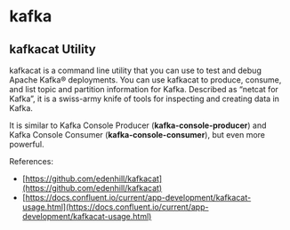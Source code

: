 # kafka

## kafkacat Utility

kafkacat is a command line utility that you can use to test and debug Apache Kafka® deployments. You can use kafkacat to produce, consume, and list topic and partition information for Kafka. Described as “netcat for Kafka”, it is a swiss-army knife of tools for inspecting and creating data in Kafka.

It is similar to Kafka Console Producer \(**kafka-console-producer**\) and Kafka Console Consumer \(**kafka-console-consumer**\), but even more powerful.



References:

* [https://github.com/edenhill/kafkacat](https://github.com/edenhill/kafkacat)
* [https://docs.confluent.io/current/app-development/kafkacat-usage.html](https://docs.confluent.io/current/app-development/kafkacat-usage.html)



